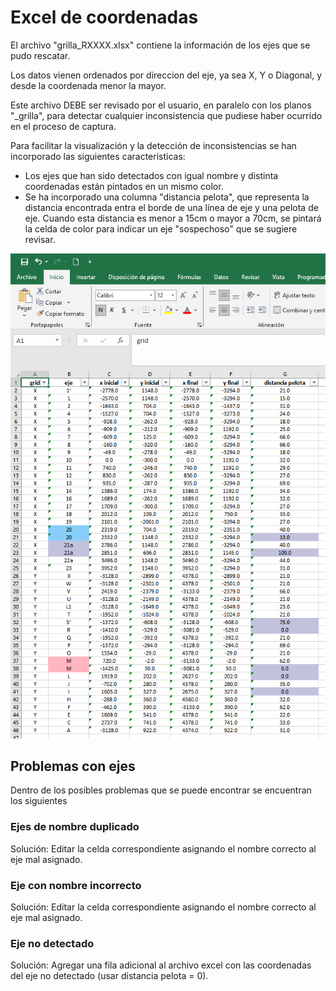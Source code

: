 # Excel de coordenadas

El archivo "grilla_RXXXX.xlsx" contiene la información de los ejes que se pudo rescatar.

Los datos vienen ordenados por direccion del eje, ya sea X, Y o Diagonal, y desde la coordenada menor la mayor.

Este archivo DEBE ser revisado por el usuario, en paralelo con los planos "\_grilla", para detectar cualquier inconsistencia que pudiese haber ocurrido en el proceso de captura.

Para facilitar la visualización y la detección de inconsistencias se han incorporado las siguientes caracteristicas:

- Los ejes que han sido detectados con igual nombre y distinta coordenadas están pintados en un mismo color.
- Se ha incorporado una columna "distancia pelota", que representa la distancia encontrada entra el borde de una línea de eje y una pelota de eje. Cuando esta distancia es menor a 15cm o mayor a 70cm, se pintará la celda de color para indicar un eje "sospechoso" que se sugiere revisar.

![excel](../images/dxftoedb/dxftoedb1_excel.png)

## Problemas con ejes

Dentro de los posibles problemas que se puede encontrar se encuentran los siguientes

### Ejes de nombre duplicado

Solución: Editar la celda correspondiente asignando el nombre correcto al eje mal asignado.

### Eje con nombre incorrecto

Solución: Editar la celda correspondiente asignando el nombre correcto al eje mal asignado.

### Eje no detectado

Solución: Agregar una fila adicional al archivo excel con las coordenadas del eje no detectado (usar distancia pelota = 0).
